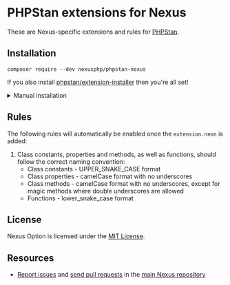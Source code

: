 # PHPStan extensions for Nexus

These are Nexus-specific extensions and rules for [PHPStan](https://github.com/phpstan/phpstan).

## Installation

    composer require --dev nexusphp/phpstan-nexus

If you also install [phpstan/extension-installer](https://github.com/phpstan/extension-installer) then you're all set!

<details>
	<summary>Manual installation</summary>

If you don't want to use `phpstan/extension-installer`, include extension.neon in your project's PHPStan config:

```yml
includes:
    - vendor/nexusphp/phpstan-nexus/extension.neon
```

</details>

## Rules

The following rules will automatically be enabled once the `extension.neon` is added:

1. Class constants, properties and methods, as well as functions, should follow the correct
    naming convention:
    * Class constants - UPPER_SNAKE_CASE format
    * Class properties - camelCase format with no underscores
    * Class methods - camelCase format with no underscores, except for magic methods where double
        underscores are allowed
    * Functions - lower_snake_case format

## License

Nexus Option is licensed under the [MIT License][5].

## Resources

* [Report issues][2] and [send pull requests][3] in the [main Nexus repository][4]

[1]: https://doc.rust-lang.org/std/option/enum.Option.html
[2]: https://github.com/NexusPHP/framework/issues
[3]: https://github.com/NexusPHP/framework/pulls
[4]: https://github.com/NexusPHP/framework
[5]: LICENSE
